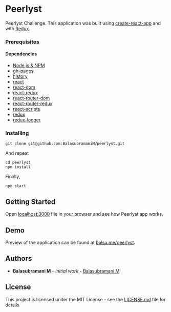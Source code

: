 # Peerlyst

Peerlyst Challenge. This application was built using [create-react-app](https://github.com/facebook/create-react-app) and with [Redux](https://redux.js.org/).

### Prerequisites

#### Dependencies

- [Node.js & NPM](https://www.npmjs.com/package/download)
- [gh-pages](https://www.npmjs.com/package/gh-pages)
- [history](https://www.npmjs.com/package/history)
- [react](https://www.npmjs.com/package/react)
- [react-dom](https://www.npmjs.com/package/react-dom)
- [react-redux](https://www.npmjs.com/package/react-redux)
- [react-router-dom](https://www.npmjs.com/package/react-router-dom)
- [react-router-redux](https://www.npmjs.com/package/react-router-redux)
- [react-scripts](https://www.npmjs.com/package/react-scripts)
- [redux](https://www.npmjs.com/package/redux)
- [redux-logger](https://www.npmjs.com/package/redux-logger)

### Installing

```
git clone git@github.com:BalasubramaniM/peerlyst.git
```

And repeat

```
cd peerlyst
npm install
```

Finally,

```
npm start
```

## Getting Started

Open [localhost:3000](http://localhost:3000) file in your browser and see how Peerlyst app works.

## Demo

Preview of the application can be found at [balsu.me/peerlyst](https://balsu.me/peerlyst).

## Authors

- **Balasubramani M** - _Initial work_ - [Balasubramani M](https://github.com/balasubramanim)

## License

This project is licensed under the MIT License - see the [LICENSE.md](LICENSE.md) file for details
